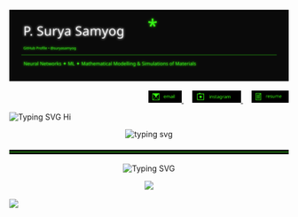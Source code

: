 
<!-- Cyberpunk / Neon Green GitHub Profile README -->

<p align="center">
  <img src="./neon_header.svg" alt="Neon header" />
</p>



<p align="right">
  <a href="mailto:psuryasamyog@gmail.com">
    <img src="./email.svg" alt="Email" height="22">
  </a>
  &nbsp;&nbsp;&nbsp;
  <a href="https://instagram.com/suryasamyog" target="_blank">
    <img src="./instagram.svg" alt="Instagram" height="22">
  </a>
  &nbsp;&nbsp;&nbsp;
  <a href="https://github.com/suryasamyog/suryasamyog/raw/main/resume.pdf" target="_blank">
    <img src="./resume.svg" alt="Resume" height="22">
  </a>
</p>

<p align="left">
  <img src="https://readme-typing-svg.demolab.com?font=Fira+Code&size=24&duration=2000&pause=1000&color=39FF14&center=true&vCenter=true&width=500&lines=Hi+%F0%9F%91%8B;Namaskaram+%F0%9F%91%8B;Namaste+%F0%9F%91%8B;Vanakkam+%F0%9F%91%8B" alt="Typing SVG Hi" />
</p>




  <p align="center">
  <img
    src="https://readme-typing-svg.demolab.com?font=Fira+Code&weight=200&size=15&pause=1200&color=ffffff&center=true&vCenter=true&width=720&lines=i+translate+patterns;open+to+collaboration+%2F+research+ideas"
    alt="typing svg"
  />
</p>

<img src="./neon_divider.svg" alt="divider"/>


<p align="center">
  <img src="https://readme-typing-svg.demolab.com?font=Fira+Code&size=16&duration=300&pause=500&color=39FF14&center=true&vCenter=true&width=720&lines=NumPy_;NuMPy;Numpy;" alt="Typing SVG" />
</p>

<p align="center">
  <img src="https://readme-typing-svg.demolab.com?font=Fira+Code&size=20&duration=500&pause=300&color=FF61F6&vCenter=true&repeat=true&lines=NumPy;Pandas;Matplotlib;PyTorch;Keras;TensorFlow" />
</p>




<img src="https://your-vercel-deployment.vercel.app/api?username=suryasamyog&font=Fira+Code" />





